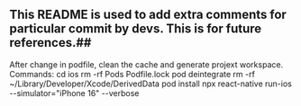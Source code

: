 ## This README is used to add extra comments for particular commit by devs. This is for future references.##

After change in podfile, clean the cache and generate projext workspace.
Commands:
cd ios
rm -rf Pods Podfile.lock
pod deintegrate
rm -rf ~/Library/Developer/Xcode/DerivedData
pod install
npx react-native run-ios --simulator="iPhone 16" --verbose